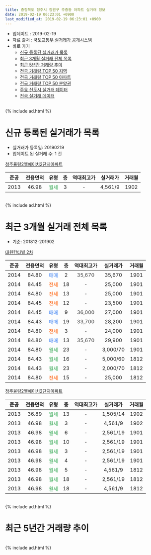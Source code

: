 ```yaml
---
title: 충청북도 청주시 청원구 주중동 아파트 실거래 정보
date: 2019-02-19 06:23:01 +0900
last_modified_at: 2019-02-19 06:23:01 +0900
---
```


* 업데이트 : 2019-02-19
* 자료 출처 : [국토교통부 실거래가 공개시스템](http://rt.molit.go.kr)
* 바로 가기
    * [신규 등록된 실거래가 목록](#신규-등록된-실거래가-목록)
    * [최근 3개월 실거래 전체 목록](#최근-3개월-실거래-전체-목록)
    * [최근 5년간 거래량 추이](#최근-5년간-거래량-추이)
    * [전국 거래량 TOP 50 지역](https://ayogom.github.io/apt-trade-info/최근-3개월-전국에서-가장-거래가-많이-발생한-지역)
    * [전국 거래량 TOP 50 아파트](https://ayogom.github.io/apt-trade-info/최근-3개월-전국에서-가장-거래가-많이-발생한-아파트)
    * [전국 거래량 TOP 50 분양권](https://ayogom.github.io/apt-trade-info/최근-3개월-전국에서-가장-거래가-많이-발생한-분양권)
    * [주요 신도시 실거래 데이터](https://ayogom.github.io/apt-trade-info/주요-신도시)
    * [전국 실거래 데이터](https://ayogom.github.io/apt-trade-info/전국)
<br>
{% include ad.html %}
<br>

# 신규 등록된 실거래가 목록
* 실거래가 등록일: 20190219
* 업데이트 된 실거래 수: 1 건


[청주율량2엘에이치2단지아파트](https://search.naver.com/search.naver?query=%EC%B6%A9%EC%B2%AD%EB%B6%81%EB%8F%84+%EC%B2%AD%EC%A3%BC%EC%8B%9C+%EC%B2%AD%EC%9B%90%EA%B5%AC+%EC%A3%BC%EC%A4%91%EB%8F%99+%EC%B2%AD%EC%A3%BC%EC%9C%A8%EB%9F%892%EC%97%98%EC%97%90%EC%9D%B4%EC%B9%982%EB%8B%A8%EC%A7%80%EC%95%84%ED%8C%8C%ED%8A%B8)

|준공|전용면적|유형|층|역대최고가|실거래가|거래월|
|:---:|:---:|:---:|:---:|:---:|:---:|:---:|
|2013|46.98|<span style="color:#34a853">월세</span>|3|<span style="color:#444444">-</span>|4,561/9|1902|


<br>
{% include ad.html %}
<br>

# 최근 3개월 실거래 전체 목록
* 기준: 201812-201902


[대원칸타빌 2차](https://search.naver.com/search.naver?query=%EC%B6%A9%EC%B2%AD%EB%B6%81%EB%8F%84+%EC%B2%AD%EC%A3%BC%EC%8B%9C+%EC%B2%AD%EC%9B%90%EA%B5%AC+%EC%A3%BC%EC%A4%91%EB%8F%99+%EB%8C%80%EC%9B%90%EC%B9%B8%ED%83%80%EB%B9%8C+2%EC%B0%A8)

|준공|전용면적|유형|층|역대최고가|실거래가|거래월|
|:---:|:---:|:---:|:---:|:---:|:---:|:---:|
|2014|84.80|<span style="color:#4285f3">매매</span>|2|<span style="color:#444444">35,670</span>|35,670|1901|
|2014|84.45|<span style="color:#ff5a00">전세</span>|18|<span style="color:#444444">-</span>|25,000|1901|
|2014|84.80|<span style="color:#ff5a00">전세</span>|13|<span style="color:#444444">-</span>|25,000|1901|
|2014|84.45|<span style="color:#ff5a00">전세</span>|12|<span style="color:#444444">-</span>|23,500|1901|
|2014|84.45|<span style="color:#4285f3">매매</span>|9|<span style="color:#444444">36,000</span>|27,000|1901|
|2014|84.43|<span style="color:#4285f3">매매</span>|19|<span style="color:#444444">33,700</span>|28,200|1901|
|2014|84.80|<span style="color:#ff5a00">전세</span>|3|<span style="color:#444444">-</span>|24,000|1901|
|2014|84.80|<span style="color:#4285f3">매매</span>|13|<span style="color:#444444">35,670</span>|29,900|1901|
|2014|84.80|<span style="color:#34a853">월세</span>|23|<span style="color:#444444">-</span>|3,000/70|1901|
|2014|84.43|<span style="color:#34a853">월세</span>|16|<span style="color:#444444">-</span>|5,000/60|1812|
|2014|84.43|<span style="color:#34a853">월세</span>|23|<span style="color:#444444">-</span>|2,000/70|1812|
|2014|84.80|<span style="color:#ff5a00">전세</span>|15|<span style="color:#444444">-</span>|25,000|1812|

[청주율량2엘에이치2단지아파트](https://search.naver.com/search.naver?query=%EC%B6%A9%EC%B2%AD%EB%B6%81%EB%8F%84+%EC%B2%AD%EC%A3%BC%EC%8B%9C+%EC%B2%AD%EC%9B%90%EA%B5%AC+%EC%A3%BC%EC%A4%91%EB%8F%99+%EC%B2%AD%EC%A3%BC%EC%9C%A8%EB%9F%892%EC%97%98%EC%97%90%EC%9D%B4%EC%B9%982%EB%8B%A8%EC%A7%80%EC%95%84%ED%8C%8C%ED%8A%B8)

|준공|전용면적|유형|층|역대최고가|실거래가|거래월|
|:---:|:---:|:---:|:---:|:---:|:---:|:---:|
|2013|36.89|<span style="color:#34a853">월세</span>|13|<span style="color:#444444">-</span>|1,505/14|1902|
|2013|46.98|<span style="color:#34a853">월세</span>|3|<span style="color:#444444">-</span>|4,561/9|1902|
|2013|46.98|<span style="color:#34a853">월세</span>|6|<span style="color:#444444">-</span>|2,561/19|1901|
|2013|46.98|<span style="color:#34a853">월세</span>|10|<span style="color:#444444">-</span>|2,561/19|1901|
|2013|46.98|<span style="color:#34a853">월세</span>|3|<span style="color:#444444">-</span>|2,561/19|1901|
|2013|46.98|<span style="color:#34a853">월세</span>|4|<span style="color:#444444">-</span>|2,561/19|1901|
|2013|46.98|<span style="color:#34a853">월세</span>|5|<span style="color:#444444">-</span>|4,561/9|1812|
|2013|46.98|<span style="color:#34a853">월세</span>|18|<span style="color:#444444">-</span>|2,561/19|1812|
|2013|46.98|<span style="color:#34a853">월세</span>|18|<span style="color:#444444">-</span>|4,561/9|1812|


<br>
{% include ad.html %}
<br>

# 최근 5년간 거래량 추이


<div style="width:100%;">
    <canvas id="deal_progress" height="200"></canvas>
</div>

<script>
new Chart(document.getElementById("deal_progress"), {
    type: 'line',
    data: {
        labels: ['201402','201403','201404','201405','201406','201407','201408','201409','201410','201411','201412','201501','201502','201503','201504','201505','201506','201507','201508','201509','201510','201511','201512','201601','201602','201603','201604','201605','201606','201607','201608','201609','201610','201611','201612','201701','201702','201703','201704','201705','201706','201707','201708','201709','201710','201711','201712','201801','201802','201803','201804','201805','201806','201807','201808','201809','201810','201811','201812','201901','201902'],
        datasets: [{
            label: '매매',
            pointRadius: 1,
            data: [0, 0, 1, 0, 0, 0, 0, 0, 0, 0, 0, 1, 0, 1, 0, 0, 2, 1, 1, 2, 1, 0, 1, 1, 4, 3, 4, 5, 5, 6, 5, 3, 11, 2, 2, 7, 4, 6, 3, 5, 6, 4, 4, 4, 5, 3, 3, 5, 0, 8, 4, 6, 0, 3, 2, 4, 5, 4, 0, 4, 0],
            borderColor: "rgba(255, 201, 14, 1)",
            backgroundColor: "rgba(255, 201, 14, 0.5)",
            fill: false,
            lineTension: 0
        },{
            label: '전월세',
            pointRadius: 1,
            data: [8, 16, 10, 6, 0, 2, 0, 1, 1, 0, 2, 2, 0, 2, 0, 4, 1, 2, 2, 1, 2, 37, 55, 9, 8, 5, 6, 6, 4, 3, 5, 3, 1, 0, 4, 4, 8, 5, 7, 3, 5, 6, 6, 0, 3, 25, 33, 10, 9, 7, 6, 3, 5, 4, 3, 4, 7, 8, 6, 9, 2],
            borderColor: "rgba(0, 141, 185, 1)",
            backgroundColor: "rgba(0, 141, 185, 0.5)",
            fill: false,
            lineTension: 0
        }
        ]
    },
    options: {
        responsive: true,
        title: {
            display: false
        },
        tooltips: {
            mode: 'index',
            intersect: false
        },
        hover: {
            mode: 'nearest',
            intersect: true
        },
        scales: {
            xAxes: [{
                display: true,
                scaleLabel: {
                    display: true,
                    labelString: '년/월'
                }
            }],
            yAxes: [{
                display: true,
                ticks: {
                    suggestedMin: 0,
                },
                scaleLabel: {
                    display: true,
                    labelString: '실거래 수'
                }
            }]
        }
    }
});

</script>


<br>
{% include ad.html %}
<br>

